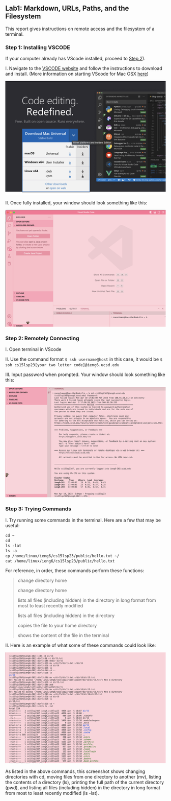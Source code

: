 ## Lab1: Markdown, URLs, Paths, and the Filesystem

This report gives instructions on remote access and the filesystem of a terminal.

### Step 1: Installing VSCODE

If your computer already has VScode installed, proceed to [Step 2](https://zoesolomon.github.io/cse15l-lab-reports/lab1.html#step-2-remotely-connecting)).

I. Navigate to the [VSCODE website](https://code.visualstudio.com/) and follow the instructions to download and install. (More information on starting VScode for Mac OSX [here](https://code.visualstudio.com/docs/?dv=osx))

![Image](VSCODE_download.jpg)

II. Once fully installed, your window should look something like this:

![Image](VSCODE.jpg)

### Step 2: Remotely Connecting

I. Open terminal in VScode

II. Use the command format `$ ssh username@host` in this case, it would be `$ ssh cs15lsp23[your two letter code]@ieng6.ucsd.edu` 

III. Input password when prompted. Your window should look something like this:

![Image](ssh.jpg)

### Step 3: Trying Commands

I. Try running some commands in the terminal. Here are a few that may be useful:
```
cd ~
cd
ls -lat
ls -a
cp /home/linux/ieng6/cs15lsp23/public/hello.txt ~/
cat /home/linux/ieng6/cs15lsp23/public/hello.txt
```

For reference, in order, these commands perform these functions:

>change directory home
>
>change directory home
>
>lists all files (including hidden) in the directory in long format from most to least recently modified
>
>lists all files (including hidden) in the directory
>
>copies the file to your home directory
>
>shows the content of the file in the terminal

II. Here is an example of what some of these commands could look like:

![Image](commands.jpg)

As listed in the above commands, this screenshot shows changing directories with cd, moving files from one directory to another (mv), listing the contents of a directory (ls), printing the full path of the current directory (pwd), and listing all files (including hidden) in the directory in long format from most to least recently modified (ls -lat).
